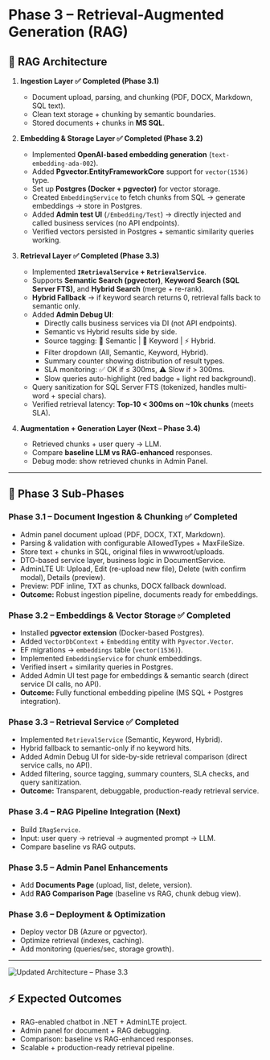 # Phase 3 – Retrieval-Augmented Generation (RAG)

## 🔹 RAG Architecture

1. **Ingestion Layer ✅ Completed (Phase 3.1)**
   - Document upload, parsing, and chunking (PDF, DOCX, Markdown, SQL text).
   - Clean text storage + chunking by semantic boundaries.
   - Stored documents + chunks in **MS SQL**.

2. **Embedding & Storage Layer ✅ Completed (Phase 3.2)**
   - Implemented **OpenAI-based embedding generation** (`text-embedding-ada-002`).
   - Added **Pgvector.EntityFrameworkCore** support for `vector(1536)` type.
   - Set up **Postgres (Docker + pgvector)** for vector storage.
   - Created `EmbeddingService` to fetch chunks from SQL → generate embeddings → store in Postgres.
   - Added **Admin test UI** (`/Embedding/Test`) → directly injected and called business services (no API endpoints).
   - Verified vectors persisted in Postgres + semantic similarity queries working.

3. **Retrieval Layer ✅ Completed (Phase 3.3)**
   - Implemented **`IRetrievalService` + `RetrievalService`**.
   - Supports **Semantic Search (pgvector)**, **Keyword Search (SQL Server FTS)**, and **Hybrid Search** (merge + re-rank).
   - **Hybrid Fallback** → if keyword search returns 0, retrieval falls back to semantic only.
   - Added **Admin Debug UI**:
     - Directly calls business services via DI (not API endpoints).
     - Semantic vs Hybrid results side by side.
     - Source tagging: 🔎 Semantic | 📑 Keyword | ⚡ Hybrid.
     - Filter dropdown (All, Semantic, Keyword, Hybrid).
     - Summary counter showing distribution of result types.
     - SLA monitoring: ✅ OK if ≤ 300ms, ⚠️ Slow if > 300ms.
     - Slow queries auto-highlight (red badge + light red background).
   - Query sanitization for SQL Server FTS (tokenized, handles multi-word + special chars).
   - Verified retrieval latency: **Top-10 < 300ms on ~10k chunks** (meets SLA).

4. **Augmentation + Generation Layer (Next – Phase 3.4)**
   - Retrieved chunks + user query → LLM.
   - Compare **baseline LLM vs RAG-enhanced** responses.
   - Debug mode: show retrieved chunks in Admin Panel.

---

## 🔄 Phase 3 Sub-Phases

### Phase 3.1 – Document Ingestion & Chunking ✅ Completed
- Admin panel document upload (PDF, DOCX, TXT, Markdown).
- Parsing & validation with configurable AllowedTypes + MaxFileSize.
- Store text + chunks in SQL, original files in wwwroot/uploads.
- DTO-based service layer, business logic in DocumentService.
- AdminLTE UI: Upload, Edit (re-upload new file), Delete (with confirm modal), Details (preview).
- Preview: PDF inline, TXT as chunks, DOCX fallback download.
- **Outcome:** Robust ingestion pipeline, documents ready for embeddings.

### Phase 3.2 – Embeddings & Vector Storage ✅ Completed
- Installed **pgvector extension** (Docker-based Postgres).
- Added `VectorDbContext` + `Embedding` entity with `Pgvector.Vector`.
- EF migrations → `embeddings` table (`vector(1536)`).
- Implemented `EmbeddingService` for chunk embeddings.
- Verified insert + similarity queries in Postgres.
- Added Admin UI test page for embeddings & semantic search (direct service DI calls, no API).
- **Outcome:** Fully functional embedding pipeline (MS SQL + Postgres integration).

### Phase 3.3 – Retrieval Service ✅ Completed
- Implemented `RetrievalService` (Semantic, Keyword, Hybrid).
- Hybrid fallback to semantic-only if no keyword hits.
- Added Admin Debug UI for side-by-side retrieval comparison (direct service calls, no API).
- Added filtering, source tagging, summary counters, SLA checks, and query sanitization.
- **Outcome:** Transparent, debuggable, production-ready retrieval service.

### Phase 3.4 – RAG Pipeline Integration (Next)
- Build `IRagService`.
- Input: user query → retrieval → augmented prompt → LLM.
- Compare baseline vs RAG outputs.

### Phase 3.5 – Admin Panel Enhancements
- Add **Documents Page** (upload, list, delete, version).
- Add **RAG Comparison Page** (baseline vs RAG, chunk debug view).

### Phase 3.6 – Deployment & Optimization
- Deploy vector DB (Azure or pgvector).
- Optimize retrieval (indexes, caching).
- Add monitoring (queries/sec, storage growth).

---

![Updated Architecture – Phase 3.3](docs/Phase3_RAG_Architecture.png)

## ⚡ Expected Outcomes
- RAG-enabled chatbot in .NET + AdminLTE project.
- Admin panel for document + RAG debugging.
- Comparison: baseline vs RAG-enhanced responses.
- Scalable + production-ready retrieval pipeline.

